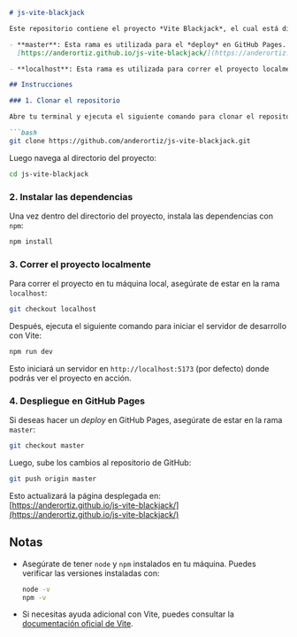 
```markdown
# js-vite-blackjack

Este repositorio contiene el proyecto *Vite Blackjack*, el cual está dividido en dos ramas principales:

- **master**: Esta rama es utilizada para el *deploy* en GitHub Pages. Puedes acceder a la versión desplegada del proyecto en el siguiente enlace:  
  [https://anderortiz.github.io/js-vite-blackjack/](https://anderortiz.github.io/js-vite-blackjack/)

- **localhost**: Esta rama es utilizada para correr el proyecto localmente con Vite. Aquí es donde puedes desarrollar y realizar cambios antes de hacer el *deploy*.

## Instrucciones

### 1. Clonar el repositorio

Abre tu terminal y ejecuta el siguiente comando para clonar el repositorio:

```bash
git clone https://github.com/anderortiz/js-vite-blackjack.git
```

Luego navega al directorio del proyecto:

```bash
cd js-vite-blackjack
```

### 2. Instalar las dependencias

Una vez dentro del directorio del proyecto, instala las dependencias con `npm`:

```bash
npm install
```

### 3. Correr el proyecto localmente

Para correr el proyecto en tu máquina local, asegúrate de estar en la rama `localhost`:

```bash
git checkout localhost
```

Después, ejecuta el siguiente comando para iniciar el servidor de desarrollo con Vite:

```bash
npm run dev
```

Esto iniciará un servidor en `http://localhost:5173` (por defecto) donde podrás ver el proyecto en acción.

### 4. Despliegue en GitHub Pages

Si deseas hacer un *deploy* en GitHub Pages, asegúrate de estar en la rama `master`:

```bash
git checkout master
```

Luego, sube los cambios al repositorio de GitHub:

```bash
git push origin master
```

Esto actualizará la página desplegada en:  
[https://anderortiz.github.io/js-vite-blackjack/](https://anderortiz.github.io/js-vite-blackjack/)

## Notas

- Asegúrate de tener `node` y `npm` instalados en tu máquina. Puedes verificar las versiones instaladas con:

  ```bash
  node -v
  npm -v
  ```

- Si necesitas ayuda adicional con Vite, puedes consultar la [documentación oficial de Vite](https://vitejs.dev/).

